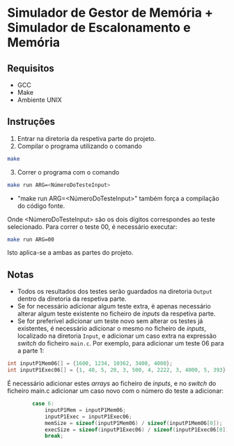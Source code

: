 # Simulador de Gestor de Memória + Simulador de Escalonamento e Memória

## Requisitos
- GCC
- Make
- Ambiente UNIX 


## Instruções
1. Entrar na diretoria da respetiva parte do projeto.
2. Compilar o programa utilizando o comando 
```bash 
make
```
3. Correr o programa com o comando 
```bash
make run ARG=<NúmeroDoTesteInput>
```

- "make run ARG=<NúmeroDoTesteInput>" também força a compilação do código fonte.

Onde <NúmeroDoTesteInput> são os dois dígitos correspondes ao teste selecionado. Para correr o teste 00, é necessário executar:
```sh
make run ARG=00
```
Isto aplica-se a ambas as partes do projeto.

## Notas
- Todos os resultados dos testes serão guardados na diretoria `Output` dentro da diretoria da respetiva parte.
- Se for necessário adicionar algum teste extra, é apenas necessário alterar algum teste existente no ficheiro de *inputs* da respetiva parte.
- Se for preferível adicionar um teste novo sem alterar os testes já existentes, é necessário adicionar o mesmo no ficheiro de *inputs*, localizado na diretoria `Input`, e adicionar um caso extra na expressão *switch* do ficheiro `main.c`. Por exemplo, para adicionar um teste 06 para a parte 1:

```c
int inputP1Mem06[] = {1600, 1234, 10362, 3400, 4000};
int inputP1Exec06[] = {1, 40, 5, 20, 3, 500, 4, 2222, 3, 4000, 5, 393};
```

É necessário adicionar estes *arrays* ao ficheiro de *inputs*, e no *switch* do ficheiro main.c adicionar um caso novo com o número do teste a adicionar:

```c
        case 6:
            inputP1Mem = inputP1Mem06;
            inputP1Exec = inputP1Exec06;
            memSize = sizeof(inputP1Mem06) / sizeof(inputP1Mem06[0]);
            execSize = sizeof(inputP1Exec06) / sizeof(inputP1Exec06[0]);
            break;
```